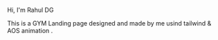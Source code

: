 Hi, I'm Rahul DG

This is a GYM Landing page designed and made by me usind tailwind & AOS animation .
